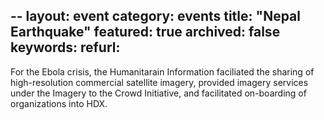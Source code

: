 --
layout: event
category: events
title: "Nepal Earthquake"
featured: true
archived: false
keywords:
refurl:
---
For the Ebola crisis, the Humanitarain Information faciliated the sharing of high-resolution commercial satellite imagery, provided imagery services under the Imagery to the Crowd Initiative, and facilitated on-boarding of organizations into HDX.
